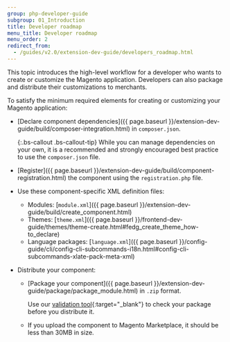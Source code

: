 ```yaml
---
group: php-developer-guide
subgroup: 01_Introduction
title: Developer roadmap
menu_title: Developer roadmap
menu_order: 2
redirect_from:
  - /guides/v2.0/extension-dev-guide/developers_roadmap.html
---
```


This topic introduces the high-level workflow for a developer who wants to create or customize the Magento application. Developers can also package and distribute their customizations to merchants.

To satisfy the minimum required elements for creating or customizing your Magento application:

* [Declare component dependencies]({{ page.baseurl }}/extension-dev-guide/build/composer-integration.html) in `composer.json`.

	{:.bs-callout .bs-callout-tip}
	While you can manage dependencies on your own, it is a recommended and strongly encouraged best practice to use the `composer.json` file.

* [Register]({{ page.baseurl }}/extension-dev-guide/build/component-registration.html) the component using the `registration.php` file.
* Use these component-specific XML definition files:
	* Modules: [`module.xml`]({{ page.baseurl }}/extension-dev-guide/build/create_component.html)
	* Themes: [`theme.xml`]({{ page.baseurl }}/frontend-dev-guide/themes/theme-create.html#fedg_create_theme_how-to_declare)
	* Language packages: [`language.xml`]({{ page.baseurl }}/config-guide/cli/config-cli-subcommands-i18n.html#config-cli-subcommands-xlate-pack-meta-xml)
  
* Distribute your component:
	* [Package your component]({{ page.baseurl }}/extension-dev-guide/package/package_module.html) in `.zip` format.

		Use our [validation tool](https://github.com/magento/marketplace-tools){:target="_blank"} to check your package before you distribute it.

	* If you upload the component to Magento Marketplace, it should be less than 30MB in size.
